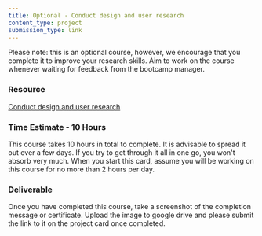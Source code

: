 ```yaml
---
title: Optional - Conduct design and user research
content_type: project
submission_type: link
---
```


Please note: this is an optional course, however, we encourage that you complete it to improve your research skills. Aim to work on the course whenever waiting for feedback from the bootcamp manager.

### Resource
[Conduct design and user research](https://openclassrooms.com/en/courses/4555276-conduct-design-and-user-research)

### Time Estimate - 10 Hours
This course takes 10 hours in total to complete. It is advisable to spread it out over a few days. If you try to get through it all in one go, you won't absorb very much.
When you start this card, assume you will be working on this course for no more than 2 hours per day.

### Deliverable
Once you have completed this course, take a screenshot of the completion message or certificate. Upload the image to google drive and please submit the link to it on the project card once completed.
